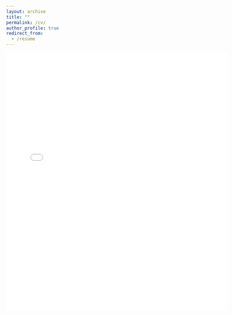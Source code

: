 ```yaml
---
layout: archive
title: ""
permalink: /cv/
author_profile: true
redirect_from:
  - /resume
---
```


<embed src="{{ site.baseurl }}/files/Bos_CV_01_25.pdf" width="600" height="700" type='application/pdf'> 


